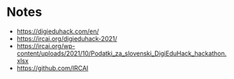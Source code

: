 # Notes

- https://digieduhack.com/en/ 
- https://ircai.org/digieduhack-2021/
- https://ircai.org/wp-content/uploads/2021/10/Podatki_za_slovenski_DigiEduHack_hackathon.xlsx 
- https://github.com/IRCAI
